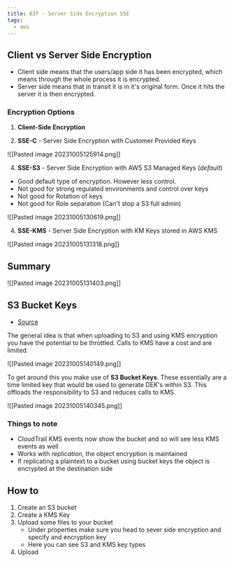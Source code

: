 ```yaml
---
title: 03f - Server Side Encryption SSE
tags:
  - aws
---
```

## Client vs Server Side Encryption

- Client side means that the users/app side it has been encrypted, which means through the whole process it is encrypted.
- Server side means that in transit it is in it's original form. Once it hits the server it is then encrypted.

### Encryption Options

1) **Client-Side Encryption**

2) **SSE-C** - Server Side Encryption with Customer Provided Keys 

![[Pasted image 20231005125914.png]]

4) **SSE-S3** - Server Side Encryption with AWS S3 Managed Keys (*default*)

- Good default type of encryption. However less control.
- Not good for strong regulated environments and control over keys
- Not good for Rotation of keys
- Not good for Role separation (Can't stop a S3 full admin)

![[Pasted image 20231005130619.png]]

4) **SSE-KMS** - Server Side Encryption with KM Keys stored in AWS KMS

![[Pasted image 20231005131318.png]]

## Summary

![[Pasted image 20231005131403.png]]
## S3 Bucket Keys

- [Source]([https://docs.aws.amazon.com/AmazonS3/latest/userguide/bucket-key.html](https://docs.aws.amazon.com/AmazonS3/latest/userguide/bucket-key.html))

The general idea is that when uploading to S3 and using KMS encryption you have the potential to be throttled. Calls to KMS have a cost and are limited. 

![[Pasted image 20231005140149.png]]

To get around this you make use of **S3 Bucket Keys**. These essentially are a time limited key that would be used to generate DEK's within S3. This offloads the responsibility to S3 and reduces calls to KMS.

![[Pasted image 20231005140345.png]]

### Things to note

- CloudTrail KMS events now show the bucket and so will see less KMS events as well
- Works with *replication*, the object encryption is maintained
- If replicating a plaintext to a bucket using bucket keys the object is encrypted at the destination side
## How to

1) Create an S3 bucket
2) Create a KMS Key
3) Upload some files to your bucket
	- Under properties make sure you head to sever side encryption and specify and encryption key
	- Here you can see S3 and KMS key types
4) Upload